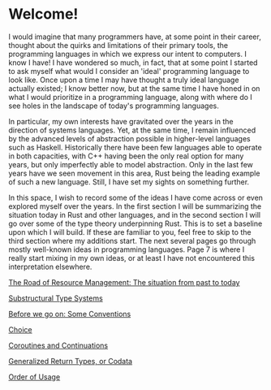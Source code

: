 # Welcome!

I would imagine that many programmers have, at some point in their career, thought about the quirks and limitations of their primary tools, the programming languages in which we express our intent to computers. I know I have! I have wondered so much, in fact, that at some point I started to ask myself what would I consider an 'ideal' programming language to look like. Once upon a time I may have thought a truly ideal language actually existed; I know better now, but at the same time I have honed in on what I would prioritize in a programming language, along with where do I see holes in the landscape of today's programming languages. 

In particular, my own interests have gravitated over the years in the direction of systems languages. Yet, at the same time, I remain influenced by the advanced levels of abstraction possible in higher-level languages such as Haskell. Historically there have been few languages able to operate in both capacities, with C++ having been the only real option for many years, but only imperfectly able to model abstraction. Only in the last few years have we seen movement in this area, Rust being the leading example of such a new language. Still, I have set my sights on something further.

In this space, I wish to record some of the ideas I have come across or even explored myself over the years. In the first section
I will be summarizing the situation today in Rust and other languages, and in the second section I will go over some of the type theory
underpinning Rust. This is to set a baseline upon which I will build. If these are familiar to you, feel free to skip
to the third section where my additions start. The next several pages go through mostly well-known ideas in programming languages.
Page 7 is where I really start mixing in my own ideas, or at least I have not encountered this interpretation elsewhere.

[The Road of Resource Management: The situation from past to today](1.md)

[Substructural Type Systems](2.md)

[Before we go on: Some Conventions](3.md)

[Choice](4.md)

[Coroutines and Continuations](5.md)

[Generalized Return Types, or Codata](6.md)

[Order of Usage](7.md)